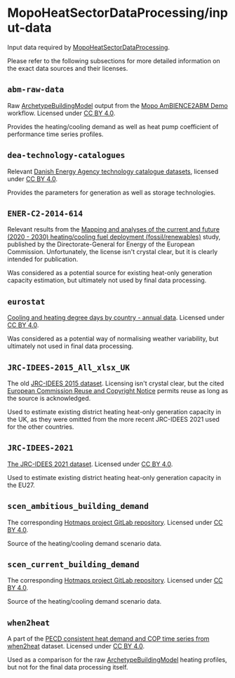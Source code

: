 # MopoHeatSectorDataProcessing/input-data

Input data required by
[MopoHeatSectorDataProcessing](https://github.com/spine-tools/MopoHeatSectorDataProcessing).

Please refer to the following subsections for more detailed information on the exact
data sources and their licenses.


## `abm-raw-data`

Raw [ArchetypeBuildingModel](https://github.com/vttresearch/ArchetypeBuildingModel)
output from the [Mopo AmBIENCE2ABM Demo](https://zenodo.org/records/10518294) workflow.
Licensed under [CC BY 4.0](https://creativecommons.org/licenses/by/4.0/legalcode).

Provides the heating/cooling demand as well as heat pump coefficient of performance time series profiles.


## `dea-technology-catalogues`

Relevant
[Danish Energy Agency technology catalogue datasets](https://ens.dk/en/our-services/technology-catalogues),
licensed under [CC BY 4.0](https://creativecommons.org/licenses/by/4.0/legalcode).

Provides the parameters for generation as well as storage technologies.


## `ENER-C2-2014-614`

Relevant results from the
[Mapping and analyses of the current and future (2020 - 2030) heating/cooling fuel deployment (fossil/renewables)](https://energy.ec.europa.eu/publications/mapping-and-analyses-current-and-future-2020-2030-heatingcooling-fuel-deployment-fossilrenewables-1_en)
study, published by the Directorate-General for Energy of the European Commission.
Unfortunately, the license isn't crystal clear, but it is clearly intended for publication.

Was considered as a potential source for existing heat-only generation capacity estimation, but ultimately not used by final data processing.


## `eurostat`

[Cooling and heating degree days by country - annual data](https://data.europa.eu/data/datasets/20yo9cdnqch1ilu65ktsig?locale=en).
Licensed under [CC BY 4.0](https://creativecommons.org/licenses/by/4.0/legalcode).

Was considered as a potential way of normalising weather variability, but ultimately not used in final data processing.


## `JRC-IDEES-2015_All_xlsx_UK`

The old [JRC-IDEES 2015 dataset](https://data.jrc.ec.europa.eu/dataset/jrc-10110-10001).
Licensing isn't crystal clear, but the cited [European Commission Reuse and Copyright Notice](https://data.jrc.ec.europa.eu/licence/com_reuse) permits reuse as long as the source is acknowledged.

Used to estimate existing district heating heat-only generation capacity in the UK, as they were omitted from the more recent JRC-IDEES 2021 used for the other countries.


## `JRC-IDEES-2021`

[The JRC-IDEES 2021 dataset](https://joint-research-centre.ec.europa.eu/scientific-tools-databases/potencia-policy-oriented-tool-energy-and-climate-change-impact-assessment-0/jrc-idees_en).
Licensed under [CC BY 4.0](https://creativecommons.org/licenses/by/4.0/legalcode).

Used to estimate existing district heating heat-only generation capacity in the EU27.


## `scen_ambitious_building_demand`

The corresponding
[Hotmaps project GitLab repository](https://gitlab.com/hotmaps/scen_ambitious_building_demand).
Licensed under [CC BY 4.0](https://creativecommons.org/licenses/by/4.0/legalcode).

Source of the heating/cooling demand scenario data.


## `scen_current_building_demand`

The corresponding
[Hotmaps project GitLab repository](https://gitlab.com/hotmaps/scen_current_building_demand).
Licensed under [CC BY 4.0](https://creativecommons.org/licenses/by/4.0/legalcode).

Source of the heating/cooling demand scenario data.


## `when2heat`

A part of the
[PECD consistent heat demand and COP time series from when2heat](https://doi.org/10.5281/zenodo.13962245)
dataset.
Licensed under [CC BY 4.0](https://creativecommons.org/licenses/by/4.0/legalcode).

Used as a comparison for the raw [ArchetypeBuildingModel](https://github.com/vttresearch/ArchetypeBuildingModel) heating profiles, but not for the final data processing itself.